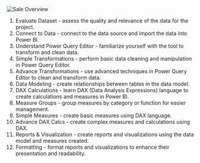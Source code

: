 ![Sale Overview](https://user-images.githubusercontent.com/112715562/224932541-47f65b28-7278-491b-896c-d72dd1bd9c80.png)
1.	Evaluate Dataset - assess the quality and relevance of the data for the project.
2.	Connect to Data - connect to the data source and import the data into Power BI.
3.	Understand Power Query Editor - familiarize yourself with the tool to transform and clean data.
4.	Simple Transformations - perform basic data cleaning and manipulation in Power Query Editor.
5.	Advance Transformations - use advanced techniques in Power Query Editor to clean and transform data.
6.	Data Modeling - create relationships between tables in the data model.
7.	DAX Calculations - learn DAX (Data Analysis Expressions) language to create calculations and measures in Power BI.
8.	Measure Groups - group measures by category or function for easier management.
9.	Simple Measures - create basic measures using DAX language.
10.	Advance DAX Calcs - create complex measures and calculations using DAX.
11.	Reports & Visualization - create reports and visualizations using the data model and measures created.
12.	Formatting - format reports and visualizations to enhance their presentation and readability.
